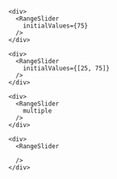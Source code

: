 
```
<div>
  <RangeSlider
    initialValues={75}
  />
</div>

```

```
<div>
  <RangeSlider
    initialValues={[25, 75]}
  />
</div>

```

```
<div>
  <RangeSlider
    multiple
  />
</div>

```


```
<div>
  <RangeSlider

  />
</div>

```